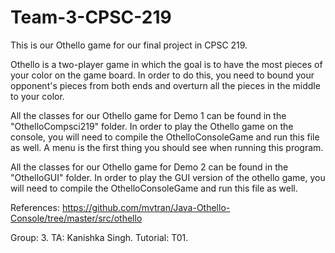 # Team-3-CPSC-219

This is our Othello game for our final project in CPSC 219. 

Othello is a two-player game in which the goal is to have the most pieces of your color on the game board. In order to do this, you need to bound your opponent's pieces from both ends and overturn all the pieces in the middle to your color. 

All the classes for our Othello game for Demo 1 can be found in the "OthelloCompsci219" folder.
In order to play the Othello game on the console, you will need to compile the OthelloConsoleGame and run this file as well. 
A menu is the first thing you should see when running this program. 

All the classes for our Othello game for Demo 2 can be found in the "OthelloGUI" folder.
In order to play the GUI version of the othello game, you will need to compile the OthelloConsoleGame and run this file as well. 

References: https://github.com/mvtran/Java-Othello-Console/tree/master/src/othello

Group: 3.
TA: Kanishka Singh. 
Tutorial: T01.
